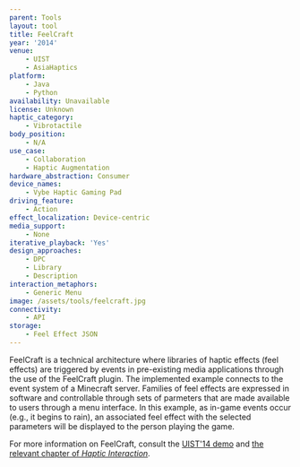 ```yaml
---
parent: Tools
layout: tool
title: FeelCraft
year: '2014'
venue:
    - UIST
    - AsiaHaptics
platform:
    - Java
    - Python
availability: Unavailable
license: Unknown
haptic_category:
    - Vibrotactile
body_position:
    - N/A
use_case:
    - Collaboration
    - Haptic Augmentation
hardware_abstraction: Consumer
device_names:
    - Vybe Haptic Gaming Pad
driving_feature:
    - Action
effect_localization: Device-centric
media_support:
    - None
iterative_playback: 'Yes'
design_approaches:
    - DPC
    - Library
    - Description
interaction_metaphors:
    - Generic Menu
image: /assets/tools/feelcraft.jpg
connectivity:
    - API
storage:
    - Feel Effect JSON
---
```

FeelCraft is a technical architecture where libraries of haptic effects (feel effects) are triggered by events in pre-existing media applications through the use of the FeelCraft plugin.
The implemented example connects to the event system of a Minecraft server.
Families of feel effects are expressed in software and controllable through sets of parmeters that are made available to users through a menu interface.
In this example, as in-game events occur (e.g., it begins to rain), an associated feel effect with the selected parameters will be displayed to the person playing the game.

For more information on FeelCraft, consult the [UIST'14 demo](https://doi.org/10.1145/2658779.2659109) and [the relevant chapter of *Haptic Interaction*](https://doi.org/10.1007/978-4-431-55690-9_47).
